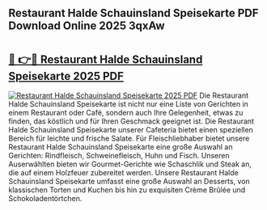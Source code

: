 ## Restaurant Halde Schauinsland Speisekarte PDF Download Online 2025 3qxAw

# <h2><a href="http://gc7pknx.nevu.top/?p=Restaurant+Halde+Schauinsland+Speisekarte">🔗 👉🔴 Restaurant Halde Schauinsland Speisekarte 2025 PDF</a></h2>

[![Restaurant Halde Schauinsland Speisekarte 2025 PDF](https://i.imgur.com/dBaPXMq.png)](http://gc7pknx.nevu.top/?p=Restaurant+Halde+Schauinsland+Speisekarte)
Die Restaurant Halde Schauinsland Speisekarte ist nicht nur eine Liste von Gerichten in einem Restaurant oder Café, sondern auch Ihre Gelegenheit, etwas zu finden, das köstlich und für Ihren Geschmack geeignet ist. Die Restaurant Halde Schauinsland Speisekarte unserer Cafeteria bietet einen speziellen Bereich für leichte und frische Salate. Für Fleischliebhaber bietet unsere Restaurant Halde Schauinsland Speisekarte eine große Auswahl an Gerichten: Rindfleisch, Schweinefleisch, Huhn und Fisch. Unseren Auserwählten bieten wir Gourmet-Gerichte wie Schaschlik und Steak an, die auf einem Holzfeuer zubereitet werden. Unsere Restaurant Halde Schauinsland Speisekarte umfasst eine große Auswahl an Desserts, von klassischen Torten und Kuchen bis hin zu exquisiten Crème Brûlée und Schokoladentörtchen.
